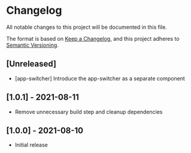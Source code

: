 # Changelog
All notable changes to this project will be documented in this file.

The format is based on [Keep a Changelog](https://keepachangelog.com/en/1.0.0/),
and this project adheres to [Semantic Versioning](https://semver.org/spec/v2.0.0.html).

## [Unreleased]

- [app-switcher] Introduce the app-switcher as a separate component

## [1.0.1] - 2021-08-11

- Remove unnecessary build step and cleanup dependencies

## [1.0.0] - 2021-08-10

- Initial release
